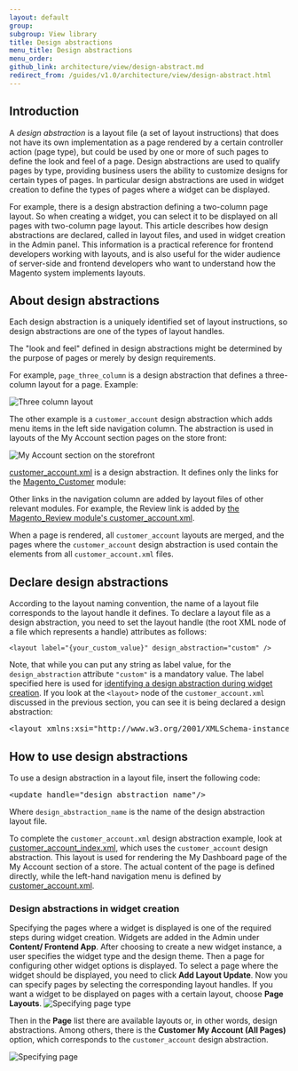 ```yaml
---
layout: default
group: 
subgroup: View library
title: Design abstractions
menu_title: Design abstractions
menu_order: 
github_link: architecture/view/design-abstract.md
redirect_from: /guides/v1.0/architecture/view/design-abstract.html
---
```


<h2 id="m2devgde-design-abstract-intro">Introduction</h2>

A *design abstraction* is a layout file (a set of layout instructions) that does not have its own implementation as a page rendered by a certain controller action (page type), but could be used by one or more of such pages to define the look and feel of a page. Design abstractions are used to qualify pages by type, providing business users the ability to customize designs for certain types of pages. In particular design abstractions are used in widget creation to define the types of pages where a widget can be displayed.

For example, there is a design abstraction defining a two-column page layout. So when creating a widget, you can select it to be displayed on all pages with two-column page layout. This article describes how design abstractions are declared, called in layout files, and used in widget creation in the Admin panel. This information is a practical reference for frontend developers working with layouts, and is also useful for the wider audience of server-side and frontend developers who want to understand how the Magento system implements layouts.

<h2 id="m2devgde-design-abstract-what">About design abstractions</h2>

Each design abstraction is a uniquely identified set of layout instructions, so design abstractions are one of the types of layout handles.

The "look and feel" defined in design abstractions might be determined by the purpose of pages or merely by design requirements.

For example, `page_three_column` is a design abstraction that defines a three-column layout for a page. Example:

<p><img src="{{ site.baseurl }}common/images/view_da.png" alt="Three column layout"></p>

The other example is a `customer_account` design abstraction which adds menu items in the left side navigation column. The abstraction is used in layouts of the My Account section pages on the store front:

<p><img src="{{ site.baseurl }}common/images/view_da3.png" alt="My Account section on the storefront"></p>

<a href="{{ site.mage2100url }}app/code/Magento/Customer/view/frontend/layout/customer_account.xml" target="_blank">customer_account.xml</a> is a design abstraction. It defines only the links for the <a href="{{ site.mage2100url }}app/code/Magento/Customer" target="_blank">Magento_Customer</a> module:

Other links in the navigation column are added by layout files of other relevant modules. For example, the Review link is added by <a href="{{ site.mage2100url }}app/code/Magento/Review/view/frontend/layout/customer_account.xml" target="_blank">the Magento_Review module's customer_account.xml</a>.

When a page is rendered, all `customer_account` layouts are merged, and the pages where the `customer_account` design abstraction is used contain the elements from all `customer_account.xml` files.

<h2 id="m2devgde-design-abstract-declare">Declare design abstractions</h2>

According to the layout naming convention, the name of a layout file corresponds to the layout handle it defines.
To declare a layout file as a design abstraction, you need to set the layout handle (the root XML node of a file which represents a handle) attributes as follows:

<code>&lt;layout&nbsp;label=&quot;{your_custom_value}&quot;&nbsp;design_abstraction=&quot;custom&quot;&nbsp;/&gt;</code>

Note, that while you can put any string as label value, for the <code>design_abstraction</code> attribute <code>"custom"</code> is a mandatory value.
The label specified here is used for <a href="#m2devgde-design-abstract-widget">identifying a design abstraction during widget creation</a>.
If you look at the <code>&lt;layout&gt;</code> node of the <code>customer_account.xml</code> discussed in the previous section, you can see it is being declared a design abstraction:
<pre>
&lt;layout&nbsp;xmlns:xsi=&quot;http://www.w3.org/2001/XMLSchema-instance&quot;&nbsp;label=&quot;Customer&nbsp;My&nbsp;Account&nbsp;(All&nbsp;Pages)&quot;&nbsp;design_abstraction=&quot;custom&quot;&gt;
</pre>


<h2 id="m2devgde-design-abstract-use">How to use design abstractions</h2>
To use a design abstraction in a layout file, insert the following code:
<pre>
&lt;update&nbsp;handle=&quot;design_abstraction_name&quot;/&gt;
</pre>
Where <code>design_abstraction_name</code> is the name of the design abstraction layout file.

To complete the `customer_account.xml` design abstraction example, look at <a href="{{ site.mage2100url }}app/code/Magento/Review/view/frontend/layout/review_customer_index.xml" target="_blank">customer_account_index.xml</a>, which uses the `customer_account` design abstraction. This layout is used for rendering the My Dashboard page of the My Account section of a store. The actual content of the page is defined directly, while the left-hand navigation menu is defined by <a href="{{ site.mage2100url }}app/code/Magento/Review/view/frontend/layout/customer_account.xml" target="_blank">customer_account.xml</a>.

<h3 id="m2devgde-design-abstract-widget">Design abstractions in widget creation</h3>
Specifying the pages where a widget is displayed is one of the required steps during widget creation. Widgets are added in the Admin under <b>Content/ Frontend App</b>. After choosing to create a new widget instance, a user specifies the widget type and the design theme. Then a page for configuring other widget options is displayed. To select a page where the widget should be displayed, you need to click <b>Add Layout Update</b>. Now you can specify pages by selecting the corresponding layout handles. If you want a widget to be displayed on pages with a certain layout, choose <b>Page Layouts</b>.

<img src="{{ site.baseurl }}common/images/view_da4.png" alt="Specifying page type">

Then in the **Page** list there are available layouts or, in other words, design abstractions. Among others, there is the **Customer My Account (All Pages)** option, which corresponds to the `customer_account` design abstraction.

<img src="{{ site.baseurl }}common/images/view_da5.png" alt="Specifying page">

